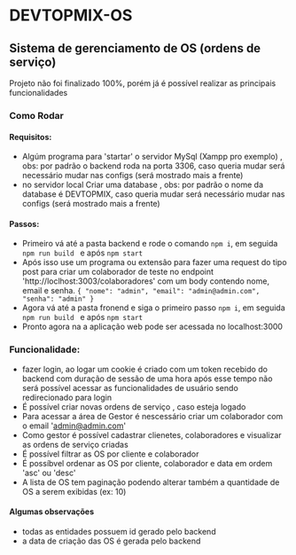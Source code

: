# DEVTOPMIX-OS

## Sistema de gerenciamento de OS (ordens de serviço)

Projeto não foi finalizado 100%, porém já é possível realizar as principais funcionalidades

### Como Rodar

#### Requisitos:

* Algúm programa para 'startar' o servidor MySql (Xampp pro exemplo) , obs: por padrão o backend roda na porta 3306, caso queria mudar será necessário mudar nas configs (será mostrado mais a frente)
* no servidor local Criar uma database , obs: por padrão o nome da database é DEVTOPMIX, caso queria mudar será necessário mudar nas configs (será mostrado mais a frente)


#### Passos: 

* Primeiro vá até a pasta backend e rode o comando ``` npm i ```, em seguida ``` npm run build  ``` e após ``` npm start ```
* Após isso use um programa ou extensão para fazer uma request do tipo post para criar um colaborador de teste no endpoint 'http://loclhost:3003/colaboradores' com um body contendo nome, email e senha.  ``` {
"nome": "admin",
"email": "admin@admin.com",
"senha": "admin"
} ```
* Agora vá até a pasta fronend e siga o primeiro passo  ``` npm i ```, em seguida ``` npm run build  ``` e após ``` npm start ```
* Pronto agora na a aplicação web pode ser acessada no localhost:3000

### Funcionalidade:

* fazer login, ao logar um cookie é criado com um token recebido do backend com duração de sessão de uma hora após esse tempo não será possível acessar as funcionalidades de usuário sendo redirecionado para login
* É possível criar novas ordens de serviço , caso esteja logado
* Para acessar a área de Gestor é nescessário criar um colaborador com o email 'admin@admin.com'
* Como gestor é possível cadastrar clienetes, colaboradores e visualizar as ordens de serviço criadas
* É possível filtrar as OS por cliente e colaborador
* É possíbvel ordenar as OS por cliente, colaborador e data em ordem 'asc' ou 'desc'
* A lista de OS tem paginação podendo alterar também a quantidade de OS a serem exibidas (ex: 10)

#### Algumas observações

* todas as entidades possuem id gerado pelo backend
* a data de criação das OS é gerada pelo backend

